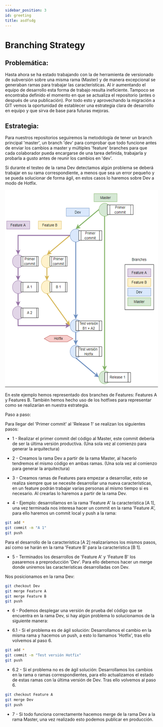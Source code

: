 ```yaml
---
sidebar_position: 3
id: greeting
title: asdfsdg
---
```


# Branching Strategy


## Problemática:

Hasta ahora se ha estado trabajando con la de herramienta de versionado de subversión sobre una misma rama (Master) y de manera excepcional se generaban ramas para trabajar las características. Al ir aumentando el equipo de desarrollo esta forma de trabajo resulta ineficiente. Tampoco se encontraba definido el momento en que se actualiza el repositorio (antes o después de una publicación). Por todo esto y aprovechando la migración a GIT vemos la oportunidad de establecer una estrategia clara de desarrollo en equipo y que sirva de base para futuras mejoras.


## Estrategia:

Para nuestros repositorios seguiremos la metodología de tener un branch principal 'master', un branch 'dev' para comprobar que todo funcione antes de enviar los cambios a master y múltiples 'feature' branches para que cada colaborador pueda encargarse de una tarea definida, trabajarla y probarla a gusto antes de reunir los cambios en 'dev'.  

Si durante el testeo de la rama Dev detectamos algún problema se deberá trabajar en su rama correspondiente, a menos que sea un error pequeño y se pueda solucionar de forma ágil, en estos casos lo haremos sobre Dev a modo de Hotfix.


[<img src="./images/bs.png" width="550" height="650"/>](@site/static/img/bs.png)


En este ejemplo hemos representado dos branches de Features: Features A y Features B. También hemos hecho uso de los hotfixes para representar como se realizarían en nuestra estrategia.


Paso a paso:

Para llegar del 'Primer commit' al 'Release 1' se realizan los siguientes pasos:

- 1 - Realizar el primer commit del código al Master, este commit debería de ser la última versión productiva. (Una sola vez al comienzo para generar la arquitectura)

- 2 - Creamos la rama Dev a partir de la rama Master, al hacerlo tendremos el mismo código en ambas ramas.  (Una sola vez al comienzo para generar la arquitectura)

- 3 - Creamos ramas de Features para empezar a desarrollar, esto se realiza siempre que se necesite desarrollar una nueva características, en un feature podrán trabajar varias personas al mismo tiempo si es necesario. Al crearlas lo haremos a partir de la rama Dev.

- 4 - Ejemplo: desarrollamos en la rama 'Feature A' la característica [A 1], una vez terminada nos interesa hacer un commit en la rama 'Feature A', para ello haremos un commit local y push a la rama:

``` bash
git add *
git commit -m "A 1"
git push
```

Para el desarrollo de la característica [A 2] realizaríamos los mismos pasos, así como se harán en la rama 'Feature B' para la característica [B 1].

- 5 - Terminados los desarrollos de 'Feature A' y 'Feature B' los pasaremos a preproducción 'Dev'. Para ello debemos hacer un merge donde uniremos las características desarrolladas con Dev.

Nos posicionamos en la rama Dev:

``` bash
git checkout Dev
git merge Feature A
git merge Feature B
git push
```

- 6 - Podemos desplegar una versión de prueba del código que se encuentra en la rama Dev, si hay algún problema lo solucionamos de la siguiente manera:

- 6.1 - Si el problema es de ágil solución: Desarrollamos el cambio en la misma rama y hacemos un push, a esto lo llamamos 'Hotfix', tras ello volvemos al paso 6.

``` bash
git add *
git commit -m "Test versión Hotfix"
git push
```

- 6.2 - Si el problema no es de ágil solución: Desarrollamos los cambios en la rama o ramas correspondientes, para ello actualizamos el estado de estas ramas con la última versión de Dev. Tras ello volvemos al paso 6.

``` bash
git checkout Feature A
git merge Dev
git push
```

- 7 - Si todo funciona correctamente hacemos merge de la rama Dev a la rama Master, una vez realizado esto podemos publicar en producción.




